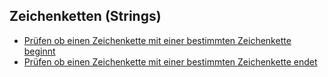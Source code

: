 ## Zeichenketten (Strings)

- [Prüfen ob einen Zeichenkette mit einer bestimmten Zeichenkette beginnt](pruefen-ob-einen-zeichenkette-mit-einer-bestimmten-zeichenkette-beginnt)
- [Prüfen ob einen Zeichenkette mit einer bestimmten Zeichenkette endet](pruefen-ob-einen-zeichenkette-mit-einer-bestimmten-zeichenkette-endet)
